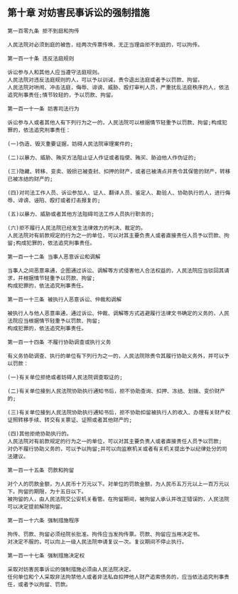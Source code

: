 ## 第十章 对妨害民事诉讼的强制措施

    第一百零九条 拒不到庭和拘传
    
    人民法院对必须到庭的被告，经两次传票传唤，无正当理由拒不到庭的，可以拘传。
    
    第一百一十条 违反法庭规则
    
    诉讼参与人和其他人应当遵守法庭规则。
    人民法院对违反法庭规则的人，可以予以训诫，责令退出法庭或者予以罚款、拘留。
    人民法院对哄闹、冲击法庭，侮辱、诽谤、威胁、殴打审判人员，严重扰乱法庭秩序的人，依法追究刑事责任;情节较轻的，予以罚款、拘留。
    
    第一百一十一条 妨害司法行为
    
    诉讼参与人或者其他人有下列行为之一的，人民法院可以根据情节轻重予以罚款、拘留;构成犯罪的，依法追究刑事责任：
    
    (一)伪造、毁灭重要证据，妨碍人民法院审理案件的;
    
    (二)以暴力、威胁、贿买方法阻止证人作证或者指使、贿买、胁迫他人作伪证的;
    
    (三)隐藏、转移、变卖、毁损已被查封、扣押的财产，或者已被清点并责令其保管的财产，转移已被冻结的财产的;
    
    (四)对司法工作人员、诉讼参加人、证人、翻译人员、鉴定人、勘验人、协助执行的人，进行侮辱、诽谤、诬陷、殴打或者打击报复的;
    
    (五)以暴力、威胁或者其他方法阻碍司法工作人员执行职务的;
    
    (六)拒不履行人民法院已经发生法律效力的判决、裁定的。
    人民法院对有前款规定的行为之一的单位，可以对其主要负责人或者直接责任人员予以罚款、拘留;构成犯罪的，依法追究刑事责任。
    
    第一百一十二条 当事人恶意诉讼和调解
    
    当事人之间恶意串通，企图通过诉讼、调解等方式侵害他人合法权益的，人民法院应当驳回其请求，并根据情节轻重予以罚款、拘留;
    构成犯罪的，依法追究刑事责任。
    
    第一百一十三条 被执行人恶意诉讼、仲裁和调解
    
    被执行人与他人恶意串通，通过诉讼、仲裁、调解等方式逃避履行法律文书确定的义务的，人民法院应当根据情节轻重予以罚款、拘留;
    构成犯罪的，依法追究刑事责任。
    
    第一百一十四条 不履行协助调查或执行义务
    
    有义务协助调查、执行的单位有下列行为之一的，人民法院除责令其履行协助义务外，并可以予以罚款：
    
    (一)有关单位拒绝或者妨碍人民法院调查取证的;
    
    (二)有关单位接到人民法院协助执行通知书后，拒不协助查询、扣押、冻结、划拨、变价财产的;
    
    (三)有关单位接到人民法院协助执行通知书后，拒不协助扣留被执行人的收入、办理有关财产权证照转移手续、转交有关票证、证照或者其他财产的;
    
    (四)其他拒绝协助执行的。
    人民法院对有前款规定的行为之一的单位，可以对其主要负责人或者直接责任人员予以罚款;
    对仍不履行协助义务的，可以予以拘留;并可以向监察机关或者有关机关提出予以纪律处分的司法建议。
    
    第一百一十五条 罚款和拘留
    
    对个人的罚款金额，为人民币十万元以下。对单位的罚款金额，为人民币五万元以上一百万元以下。拘留的期限，为十五日以下。
    被拘留的人，由人民法院交公安机关看管。在拘留期间，被拘留人承认并改正错误的，人民法院可以决定提前解除拘留。
    
    第一百一十六条 强制措施程序
    
    拘传、罚款、拘留必须经院长批准。拘传应当发拘传票。罚款、拘留应当用决定书。
    对决定不服的，可以向上一级人民法院申请复议一次。复议期间不停止执行。
    
    第一百一十七条 强制措施决定权
    
    采取对妨害民事诉讼的强制措施必须由人民法院决定。
    任何单位和个人采取非法拘禁他人或者非法私自扣押他人财产追索债务的，应当依法追究刑事责任，或者予以拘留、罚款。
